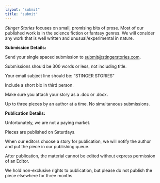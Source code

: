 ```yaml
---
layout: "submit"
title: "submit"
---
```


<i>Stinger Stories</i> focuses on small, promising bits of prose. Most of our published work is in the science fiction or fantasy genres. We will consider any work that is well written and unusual/experimental in nature.

<b>Submission Details:</b>

Send your single spaced submission to <a href="mailto:submit@stingerstories.com">submit@stingerstories.com</a>.

Submissions should be 300 words or less, not including title.

Your email subject line should be: “STINGER STORIES”

Include a short bio in third person.

Make sure you attach your story as a .doc or .docx.

Up to three pieces by an author at a time. No simultaneous submissions.

<b>Publication Details:</b>

Unfortunately, we are not a paying market.

Pieces are published on Saturdays.

When our editors choose a story for publication, we will notify the author and put the piece in our publishing queue.

After publication, the material cannot be edited without express permission of an Editor.

We hold non-exclusive rights to publication, but please do not publish the piece elsewhere for three months.